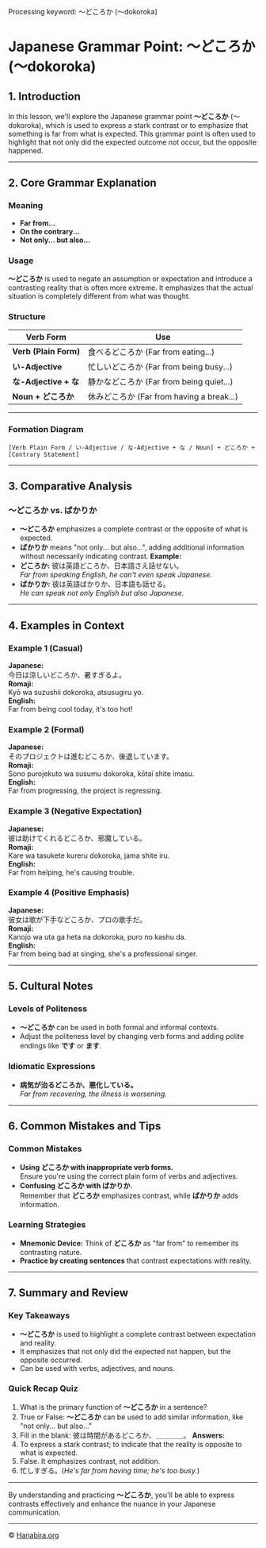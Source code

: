 Processing keyword: ～どころか (〜dokoroka)
# Japanese Grammar Point: ～どころか (〜dokoroka)

## 1. Introduction
In this lesson, we'll explore the Japanese grammar point **～どころか** (〜dokoroka), which is used to express a stark contrast or to emphasize that something is far from what is expected. This grammar point is often used to highlight that not only did the expected outcome not occur, but the opposite happened.

---
## 2. Core Grammar Explanation
### Meaning
- **Far from...**
- **On the contrary...**
- **Not only... but also...**
### Usage
**～どころか** is used to negate an assumption or expectation and introduce a contrasting reality that is often more extreme. It emphasizes that the actual situation is completely different from what was thought.
### Structure
| Verb Form       | Use                    |
|-----------------|------------------------|
| **Verb (Plain Form)** | 食べるどころか (Far from eating...) |
| **い-Adjective** | 忙しいどころか (Far from being busy...) |
| **な-Adjective + な** | 静かなどころか (Far from being quiet...) |
| **Noun + どころか** | 休みどころか (Far from having a break...) |
---
### Formation Diagram
```
[Verb Plain Form / い-Adjective / な-Adjective + な / Noun] + どころか + [Contrary Statement]
```
---
## 3. Comparative Analysis
### ～どころか vs. ばかりか
- **～どころか** emphasizes a complete contrast or the opposite of what is expected.
- **ばかりか** means "not only... but also...", adding additional information without necessarily indicating contrast.
**Example:**
- **どころか:** 彼は英語どころか、日本語さえ話せない。  
  *Far from speaking English, he can't even speak Japanese.*
- **ばかりか:** 彼は英語ばかりか、日本語も話せる。  
  *He can speak not only English but also Japanese.*
---
## 4. Examples in Context
### Example 1 (Casual)
**Japanese:**  
今日は涼しいどころか、暑すぎるよ。  
**Romaji:**  
Kyō wa suzushii dokoroka, atsusugiru yo.  
**English:**  
Far from being cool today, it's too hot!
### Example 2 (Formal)
**Japanese:**  
そのプロジェクトは進むどころか、後退しています。  
**Romaji:**  
Sono purojekuto wa susumu dokoroka, kōtai shite imasu.  
**English:**  
Far from progressing, the project is regressing.
### Example 3 (Negative Expectation)
**Japanese:**  
彼は助けてくれるどころか、邪魔している。  
**Romaji:**  
Kare wa tasukete kureru dokoroka, jama shite iru.  
**English:**  
Far from helping, he's causing trouble.
### Example 4 (Positive Emphasis)
**Japanese:**  
彼女は歌が下手などころか、プロの歌手だ。  
**Romaji:**  
Kanojo wa uta ga heta na dokoroka, puro no kashu da.  
**English:**  
Far from being bad at singing, she's a professional singer.

---
## 5. Cultural Notes
### Levels of Politeness
- **～どころか** can be used in both formal and informal contexts.
- Adjust the politeness level by changing verb forms and adding polite endings like **です** or **ます**.
### Idiomatic Expressions
- **病気が治るどころか、悪化している。**  
  *Far from recovering, the illness is worsening.*
---
## 6. Common Mistakes and Tips
### Common Mistakes
- **Using どころか with inappropriate verb forms.**  
  Ensure you're using the correct plain form of verbs and adjectives.
- **Confusing どころか with ばかりか.**  
  Remember that **どころか** emphasizes contrast, while **ばかりか** adds information.
### Learning Strategies
- **Mnemonic Device:** Think of **どころか** as "far from" to remember its contrasting nature.
- **Practice by creating sentences** that contrast expectations with reality.
---
## 7. Summary and Review
### Key Takeaways
- **～どころか** is used to highlight a complete contrast between expectation and reality.
- It emphasizes that not only did the expected not happen, but the opposite occurred.
- Can be used with verbs, adjectives, and nouns.
### Quick Recap Quiz
1. What is the primary function of **～どころか** in a sentence?
2. True or False: **～どころか** can be used to add similar information, like "not only... but also..."
3. Fill in the blank: 彼は時間があるどころか、＿＿＿＿。
**Answers:**
1. To express a stark contrast; to indicate that the reality is opposite to what is expected.
2. False. It emphasizes contrast, not addition.
3. 忙しすぎる。(*He's far from having time; he's too busy.*)
---
By understanding and practicing **～どころか**, you'll be able to express contrasts effectively and enhance the nuance in your Japanese communication.


---

© [Hanabira.org](https://hanabira.org)

